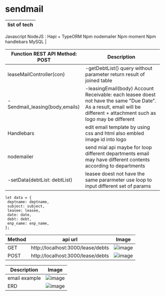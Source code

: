 # sendmail

|list of tech|
|---|
Javascript
NodeJS : Hapi + TypeORM
Npm nodemailer
Npm moment
Npm handlebars
MySQL
|

|Function  REST API Method: POST| Description|
|---|---|
leaseMailController(con)| -getDebtList()  query without parameter return result of joined table|
|-Sendmail_leasing(body,emails) |-leasingEmail(body) 	Account Receivable: each leasee doest not have the same "Due Date". As a result, email will be different + attachment such as logo may be different|
|Handlebars| edit email template by using css and html also embled image id into logo|
|nodemailer| send mial api maybe for loop different departments email may have different contents according to departments|
|-setData(debtList: debtList) |leasee doest not have the same pararmeter use loop to input different set of params|
   ```
   let data = {
    deptname: deptname,
    subject: subject,
    leasee: leasee,
    date: date,
    debt: debt,
    enp_name: enp_name,
  };
  ```

|Method| api url| Image|
|---|---|---|
|GET |http://localhost:3000/lease/debts|![image](https://user-images.githubusercontent.com/77183620/203180688-0e0afe88-f151-4afa-96e6-aaca880fc014.png)|
|POST|http://localhost:3000/lease/debts|![image](https://user-images.githubusercontent.com/77183620/203179531-80a43db2-d1cc-4e84-98e3-23d67b78f6bc.png)|

|Description| Image|
|---|---|
| email example|![image](https://user-images.githubusercontent.com/77183620/203179734-bdbd88cd-e22d-4e7f-b8d6-c64739ae5f85.png)|
| ERD |![image](https://user-images.githubusercontent.com/77183620/203180068-39c496b9-440e-46e3-a14b-71214f775a6e.png)|



